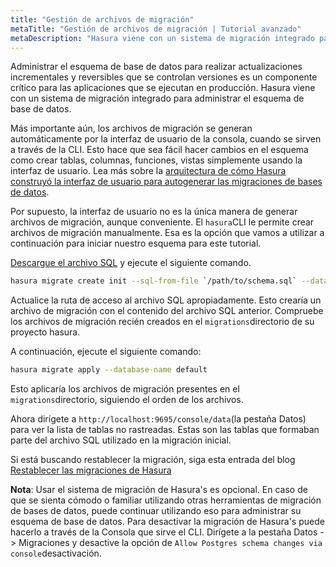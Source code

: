 ```yaml
---
title: "Gestión de archivos de migración"
metaTitle: "Gestión de archivos de migración | Tutorial avanzado"
metaDescription: "Hasura viene con un sistema de migración integrado para administrar el esquema de base de datos. Administrar el esquema de base de datos para realizar actualizaciones incrementales y reversibles que se controlan versiones es un componente crítico para las aplicaciones que se ejecutan en producción."
---
```


Administrar el esquema de base de datos para realizar actualizaciones incrementales y reversibles que se controlan versiones es un componente crítico para las aplicaciones que se ejecutan en producción. Hasura viene con un sistema de migración integrado para administrar el esquema de base de datos.

Más importante aún, los archivos de migración se generan automáticamente por la interfaz de usuario de la consola, cuando se sirven a través de la CLI. Esto hace que sea fácil hacer cambios en el esquema como crear tablas, columnas, funciones, vistas simplemente usando la interfaz de usuario. Lea más sobre la [arquitectura de cómo Hasura construyó la interfaz de usuario para autogenerar las migraciones de bases de datos](https://hasura.io/blog/building-a-ui-for-postgresql-database-migrations/).

Por supuesto, la interfaz de usuario no es la única manera de generar archivos de migración, aunque conveniente. El `hasura`CLI le permite crear archivos de migración manualmente. Esa es la opción que vamos a utilizar a continuación para iniciar nuestro esquema para este tutorial.

[Descargue el archivo SQL](https://raw.githubusercontent.com/hasura/learn-graphql/master/tutorials/backend/hasura-advanced/sql/slack-schema.sql) y ejecute el siguiente comando.

```bash
hasura migrate create init --sql-from-file `/path/to/schema.sql` --database-name default
```

Actualice la ruta de acceso al archivo SQL apropiadamente. Esto crearía un archivo de migración con el contenido del archivo SQL anterior. Compruebe los archivos de migración recién creados en el `migrations`directorio de su proyecto hasura.

A continuación, ejecute el siguiente comando:

```bash
hasura migrate apply --database-name default
```

Esto aplicaría los archivos de migración presentes en el `migrations`directorio, siguiendo el orden de los archivos.

Ahora dirígete a `http://localhost:9695/console/data`(la pestaña Datos) para ver la lista de tablas no rastreadas. Estas son las tablas que formaban parte del archivo SQL utilizado en la migración inicial.

Si está buscando restablecer la migración, siga esta entrada del blog [Restablecer las migraciones de Hasura](https://hasura.io/blog/resetting-hasura-migrations/)

**Nota**: Usar el sistema de migración de Hasura's es opcional. En caso de que se sienta cómodo o familiar utilizando otras herramientas de migración de bases de datos, puede continuar utilizando eso para administrar su esquema de base de datos. Para desactivar la migración de Hasura's puede hacerlo a través de la Consola que sirve el CLI. Dirígete a la pestaña Datos -> Migraciones y desactive la opción de `Allow Postgres schema changes via console`desactivación.

